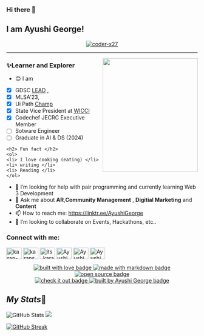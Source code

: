 ### Hi there 👋 
## I am Ayushi George!

 

<p align="center"> <a href="https://github.com/ryo-ma/github-profile-trophy"><img src="https://github-profile-trophy.vercel.app/?username=ayushigeorge" alt="coder-x27" /></a> </p>
<hr/>

<img align="right" src="/img/Coding image.gif" height='300' width='250'>


### ✨Learner and Explorer
<!--
**ayushigeorge/ayushigeorge** is a  _special_ ✨ repository because its `README.md` (this file) appears on your GitHub profile.

Here are some ideas to get you started:
-->
- 😊 I am 
* [x] GDSC [LEAD](https://g.dev/ayushigeorge31) , 
* [x] MLSA'23, 
* [x] Ui Path [Champ](https://forum.uipath.com/t/meet-the-uipath-student-developer-champions-2022-2023/482621)
* [x] State Vice President at [WICCI](https://wicci.in/ayushi-george)
* [x] Codechef JECRC Executive Member
* [ ] Sotware Engineer
* [ ] Graduate in AI & DS (2024)
``` 
<h2> Fun fact </h2> 
<ol> 
<li> I love cooking (eating) </li>
<li> writing </li>
<li> Reading </li>
</ol>
```
- 🤔 I’m looking for help with pair programming and currently learning Web 3 Development
- 💬 Ask me about **AR**,**Community Management** , **Digitial Marketing** and **Content**
- 📫 How to reach me: https://linktr.ee/AyushiGeorge
- 👯 I’m looking to collaborate on Events, Hackathons, etc..


<h3 align="left">Connect with me:</h3>
<p align="left">
<a href="www.linkedin.com/in/ayushi-george" target="blank"><img align="center" src="https://raw.githubusercontent.com/rahuldkjain/github-profile-readme-generator/master/src/images/icons/Social/linked-in-alt.svg" alt="karan-sharma-23574a1b9/" height="30" width="40" /></a>
<a href="https://fb.com/ayushigeirge" target="blank"><img align="center" src="https://raw.githubusercontent.com/rahuldkjain/github-profile-readme-generator/master/src/images/icons/Social/facebook.svg" alt="karansh99" height="30" width="40" /></a> 
<a href="https://instagram.com/theengineergeorge" target="blank"><img align="center" src="https://raw.githubusercontent.com/rahuldkjain/github-profile-readme-generator/master/src/images/icons/Social/instagram.svg" alt="its_karanshx" height="30" width="40" /></a>
<a href="https://www.codechef.com/users/ayushigeorge31" target="blank"><img align="center" src="https://cdn.jsdelivr.net/npm/simple-icons@3.1.0/icons/codechef.svg" alt="AyushiGeorge" height="30" width="40" /></a>
<a href="https://www.hackerrank.com/ayushigeorge31" target="blank"><img align="center" src="https://raw.githubusercontent.com/rahuldkjain/github-profile-readme-generator/master/src/images/icons/Social/hackerrank.svg" alt="AyushiGeorge" height="30" width="40" /></a>
<a href="https://www.leetcode.com/ayushigeorge31/" target="blank"><img align="center" src="https://raw.githubusercontent.com/rahuldkjain/github-profile-readme-generator/master/src/images/icons/Social/leet-code.svg" alt="AyushiGeorge" height="30" width="40" /></a> 
</p>
<p align="center">
  <a href="https://github.com/ayushigeorge" target="_blank" rel="noopener noreferrer">
    <img src="https://forthebadge.com/images/badges/built-with-love.svg" alt="built with love badge" />
 </a>
  <a href="https://github.com/ayushigeorge" target="_blank" rel="noopener noreferrer">
    <img src="https://forthebadge.com/images/badges/made-with-markdown.svg" alt="made with markdown badge" />
 </a>
  <a href="https://github.com/ayushigeorge" target="_blank" rel="noopener noreferrer">
    <img src="https://forthebadge.com/images/badges/open-source.svg" alt="open source badge" />
 </a>
 <br />
 <a href="https://ayushigeorge.carrd.co/" target="_blank" rel="noopener noreferrer">
    <img src="https://forthebadge.com/images/badges/check-it-out.svg" alt="check it out badge" />
 </a>
  <a href="https://github.com/ayushigeorge" target="_blank" rel="noopener noreferrer">
    <img src="https://forthebadge.com/images/badges/built-by-developers.svg" alt="built by Ayushi George badge" />
 </a>
</p>



## *My Stats*🔗


![GitHub Stats](https://github-readme-stats.vercel.app/api?username=ayushigeorge&theme=buefy)
<a href="https://github.com/ayushigeorge">
 <img 
   src="https://github-readme-stats.vercel.app/api?username=ayushigeorge&show_icons=true&theme=tokyonight" 
/>
 
[![GitHub Streak](https://github-readme-streak-stats.herokuapp.com?user=ayushigeorge&theme=monokai)](https://git.io/streak-stats)
